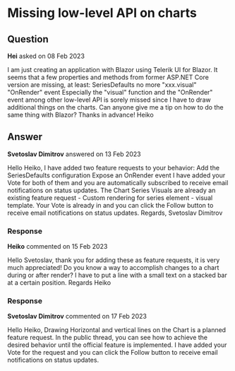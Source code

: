 # Missing low-level API on charts

## Question

**Hei** asked on 08 Feb 2023

I am just creating an application with Blazor using Telerik UI for Blazor. It seems that a few properties and methods from former ASP.NET Core version are missing, at least: SeriesDefaults no more "xxx.visual" "OnRender" event Especially the "visual" function and the "OnRender" event among other low-level API is sorely missed since I have to draw additional things on the charts. Can anyone give me a tip on how to do the same thing with Blazor? Thanks in advance! Heiko

## Answer

**Svetoslav Dimitrov** answered on 13 Feb 2023

Hello Heiko, I have added two feature requests to your behavior: Add the SeriesDefaults configuration Expose an OnRender event I have added your Vote for both of them and you are automatically subscribed to receive email notifications on status updates. The Chart Series Visuals are already an existing feature request - Custom rendering for series element - visual template. Your Vote is already in and you can click the Follow button to receive email notifications on status updates. Regards, Svetoslav Dimitrov

### Response

**Heiko** commented on 15 Feb 2023

Hello Svetoslav, thank you for adding these as feature requests, it is very much appreciated! Do you know a way to accomplish changes to a chart during or after render? I have to put a line with a small text on a stacked bar at a certain position. Regards Heiko

### Response

**Svetoslav Dimitrov** commented on 17 Feb 2023

Hello Heiko, Drawing Horizontal and vertical lines on the Chart is a planned feature request. In the public thread, you can see how to achieve the desired behavior until the official feature is implemented. I have added your Vote for the request and you can click the Follow button to receive email notifications on status updates.
